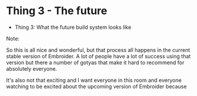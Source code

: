 # Thing 3 - The future

- Thing 3: What the future build system looks like

Note:

So this is all nice and wonderful, but that process all happens in the current stable version of Embroider. A lot of people have a lot of success using that version but there a number of gotyas that make it hard to recommend for absolutely everyone.

It's also not that exciting and I want everyone in this room and everyone watching to be excited about the upcoming version of Embroider because
